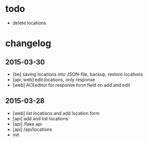 # todo

- delete locations

# changelog

## 2015-03-30
- [be] saving locations into JSON-file, backup, restore locations
- [api, web]  edit locations, only response
- [web] ACEeditor for response form field on add and edit

## 2015-03-28
- [web] list locations and add location form
- [api] add and list locations 
- [api] /fake api
- [api] /api/locations
- init 